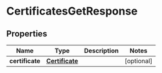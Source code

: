 

# CertificatesGetResponse


## Properties

| Name | Type | Description | Notes |
|------------ | ------------- | ------------- | -------------|
|**certificate** | [**Certificate**](Certificate.md) |  |  [optional] |



